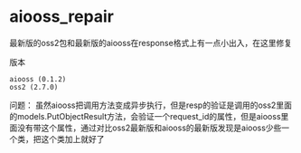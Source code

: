 # aiooss_repair
最新版的oss2包和最新版的aiooss在response格式上有一点小出入，在这里修复

版本
```
aiooss (0.1.2)
oss2 (2.7.0)
```

问题：
虽然aiooss把调用方法变成异步执行，但是resp的验证是调用的oss2里面的models.PutObjectResult方法，会验证一个request_id的属性，但是aiooss里面没有带这个属性，通过对比oss2最新版和aiooss的最新版发现是aiooss少些一个类，把这个类加上就好了
